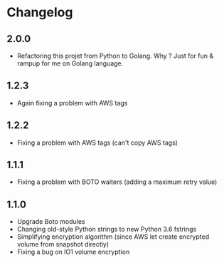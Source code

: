 # Changelog

## 2.0.0

- Refactoring this projet from Python to Golang. Why ? Just for fun & rampup for me on Golang language.

## 1.2.3

- Again fixing a problem with AWS tags

## 1.2.2

- Fixing a problem with AWS tags (can't copy AWS tags) 

## 1.1.1

- Fixing a problem with BOTO waiters (adding a maximum retry value) 

## 1.1.0

- Upgrade Boto modules
- Changing old-style Python strings to new Python 3.6 fstrings
- Simplifying encryption algorithm (since AWS let create encrypted volume from snapshot directly)
- Fixing a bug on IO1 volume encryption